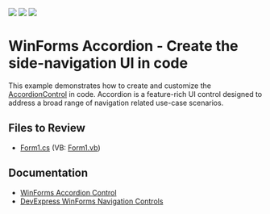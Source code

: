 <!-- default badges list -->
![](https://img.shields.io/endpoint?url=https://codecentral.devexpress.com/api/v1/VersionRange/128615743/17.1.3%2B)
[![](https://img.shields.io/badge/Open_in_DevExpress_Support_Center-FF7200?style=flat-square&logo=DevExpress&logoColor=white)](https://supportcenter.devexpress.com/ticket/details/T500006)
[![](https://img.shields.io/badge/📖_How_to_use_DevExpress_Examples-e9f6fc?style=flat-square)](https://docs.devexpress.com/GeneralInformation/403183)
<!-- default badges end -->

# WinForms Accordion - Create the side-navigation UI in code

This example demonstrates how to create and customize the [AccordionControl](https://docs.devexpress.com/WindowsForms/DevExpress.XtraBars.Navigation.AccordionControl) in code. Accordion is a feature-rich UI control designed to address a broad range of navigation related use-case scenarios.


## Files to Review

* [Form1.cs](./CS/AccordionControl-ex/Form1.cs) (VB: [Form1.vb](./VB/AccordionControl-ex/Form1.vb))


## Documentation

* [WinForms Accordion Control](https://docs.devexpress.com/WindowsForms/114553/controls-and-libraries/navigation-controls/accordion-control)
* [DevExpress WinForms Navigation Controls](https://docs.devexpress.com/WindowsForms/114552/controls-and-libraries/navigation-controls)
